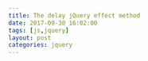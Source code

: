 ```yaml
---
title: The delay jQuery effect method
date: 2017-09-30 16:02:00
tags: [js,jquery]
layout: post
categories: jquery
---
```


<!-- more -->

